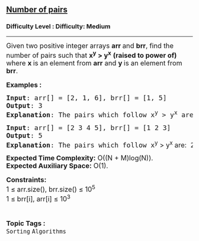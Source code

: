 <h2><a href="https://www.geeksforgeeks.org/problems/number-of-pairs-1587115620/1">Number of pairs</a></h2><h3>Difficulty Level : Difficulty: Medium</h3><hr><div class="problems_problem_content__Xm_eO" bis_skin_checked="1"><p><span style="font-size: 18px;">Given two positive integer arrays <strong>arr </strong>and <strong>brr</strong>, find the number of pairs such that&nbsp;<strong>x<sup>y</sup> &gt; y<sup>x</sup></strong>&nbsp;<strong>(raised to power of)</strong> where <strong>x </strong>is an element from <strong>arr</strong> and <strong>y </strong>is an element from <strong>brr</strong>.</span><br><br><span style="font-size: 18px;"><strong>Examples :</strong></span></p>
<pre><span style="font-size: 18px;"><strong>Input</strong>: arr[] = [2, 1, 6], brr[] = [1, 5]
<strong>Output</strong>: 3
<strong>Explanation</strong>: The pairs which follow x<sup>y</sup> &gt; y<sup>x</sup> are: 2<sup>1</sup> &gt; 1<sup>2</sup>,&nbsp; 2<sup>5</sup> &gt; 5<sup>2</sup> and 6<sup>1</sup> &gt; 1<sup>6 .</sup></span></pre>
<pre><span style="font-size: 18px;"><strong>Input</strong>: arr[] = [2 3 4 5], brr[] = [1 2 3]
<strong>Output</strong>: 5
<strong>Explanation</strong>: The pairs which follow x<sup style="font-family: -apple-system, BlinkMacSystemFont, 'Segoe UI', Roboto, Oxygen, Ubuntu, Cantarell, 'Open Sans', 'Helvetica Neue', sans-serif;">y</sup><span style="font-family: -apple-system, BlinkMacSystemFont, 'Segoe UI', Roboto, Oxygen, Ubuntu, Cantarell, 'Open Sans', 'Helvetica Neue', sans-serif;"> &gt; y</span><sup style="font-family: -apple-system, BlinkMacSystemFont, 'Segoe UI', Roboto, Oxygen, Ubuntu, Cantarell, 'Open Sans', 'Helvetica Neue', sans-serif;">x</sup><span style="font-family: -apple-system, BlinkMacSystemFont, 'Segoe UI', Roboto, Oxygen, Ubuntu, Cantarell, 'Open Sans', 'Helvetica Neue', sans-serif;"> are:</span> 2<sup>1 </sup>&gt; 1<sup>2</sup> , 3<sup>1</sup> &gt; 1<sup>3 </sup>, 3<sup>2</sup> &gt; 2<sup>3</sup> , 4<sup>1</sup> &gt; 1<sup>4</sup> , 5<sup>1</sup> &gt; 1<sup>5&nbsp;</sup>.</span></pre>
<p><span style="font-size: 18px;"><strong>Expected Time Complexity:</strong>&nbsp;O((N + M)log(N)).<br><strong>Expected Auxiliary Space:</strong>&nbsp;O(1).</span><br><br><span style="font-size: 18px;"><strong>Constraints:</strong><br>1 ≤ arr.size(), brr.size() ≤ 10<sup>5</sup><br>1 ≤ brr[i], arr[i] ≤ 10<sup>3</sup></span></p></div><br><p><span style=font-size:18px><strong>Topic Tags : </strong><br><code>Sorting</code>&nbsp;<code>Algorithms</code>&nbsp;